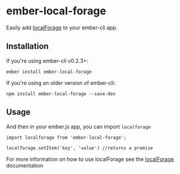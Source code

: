 # ember-local-forage

Easily add [localForage][localForage] to your ember-cli app.

## Installation

If you're using ember-cli v0.2.3+:

```no-highlight
ember install ember-local-forage
```

If you're using an older version of ember-cli:

```no-highlight
npm install ember-local-forage --save-dev
```

## Usage

And then in your ember.js app, you can import `localforage`

```
import localforage from 'ember-local-forage';

localforage.setItem('key', 'value') //returns a promise

```

For more information on how to use localForage see the [localForage][localForage] documentation




[bower]: http://bower.io "bower"
[localForage]: https://github.com/mozilla/localForage "localForage"
